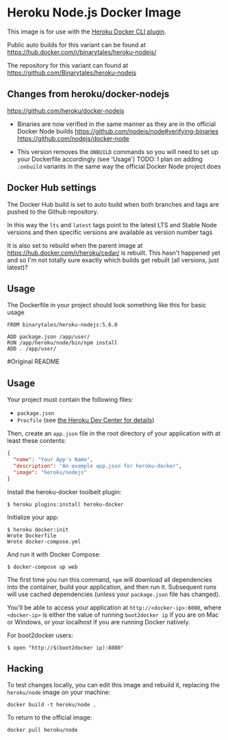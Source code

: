 # Heroku Node.js Docker Image

This image is for use with the [Heroku Docker CLI plugin](https://github.com/heroku/heroku-docker).

Public auto builds for this variant can be found at https://hub.docker.com/r/binarytales/heroku-nodejs/

The repository for this variant can found at https://github.com/Binarytales/heroku-nodejs

## Changes from heroku/docker-nodejs

https://github.com/heroku/docker-nodejs

- Binaries are now verified in the same manner as they are in the official Docker Node builds
https://github.com/nodejs/node#verifying-binaries
https://github.com/nodejs/docker-node

- This version removes the `ONBUILD` commands so you will need to set up your Dockerfile accordingly (see 'Usage')
TODO: I plan on adding `:onbuild` variants in the same way the official Docker Node project does  

## Docker Hub settings

The Docker Hub build is set to auto build when both branches and tags are pushed to the Github repository.

In this way the `lts` and `latest` tags point to the latest LTS and Stable Node versions and then specific
versions are available as version number tags

It is also set to rebuild when the parent image at https://hub.docker.com/r/heroku/cedar/ is rebuilt.
This hasn't happened yet and so I'm not totally sure exactly which builds get rebuilt (all versions, just latest)?


## Usage

The Dockerfile in your project should look something like this for basic usage

```
FROM binarytales/heroku-nodejs:5.6.0

ADD package.json /app/user/
RUN /app/heroku/node/bin/npm install
ADD . /app/user/
```

#Original README

## Usage

Your project must contain the following files:

- `package.json`
- `Procfile` (see [the Heroku Dev Center for details](https://devcenter.heroku.com/articles/procfile))

Then, create an `app.json` file in the root directory of your application with
at least these contents:

```json
{
  "name": "Your App's Name",
  "description": "An example app.json for heroku-docker",
  "image": "heroku/nodejs"
}
```

Install the heroku-docker toolbelt plugin:

```sh-session
$ heroku plugins:install heroku-docker
```

Initialize your app:

```sh-session
$ heroku docker:init
Wrote Dockerfile
Wrote docker-compose.yml
```

And run it with Docker Compose:

```sh-session
$ docker-compose up web
```

The first time you run this command, `npm` will download all dependencies into
the container, build your application, and then run it. Subsequent runs will
use cached dependencies (unless your `package.json` file has changed).

You'll be able to access your application at `http://<docker-ip>:8080`, where
`<docker-ip>` is either the value of running `boot2docker ip` if you are on Mac
or Windows, or your localhost if you are running Docker natively.

For boot2docker users:

```
$ open "http://$(boot2docker ip):8080"
```

## Hacking

To test changes locally, you can edit this image and rebuild it,
replacing the `heroku/node` image on your machine:

```
docker build -t heroku/node .
```

To return to the official image:

```
docker pull heroku/node
```
